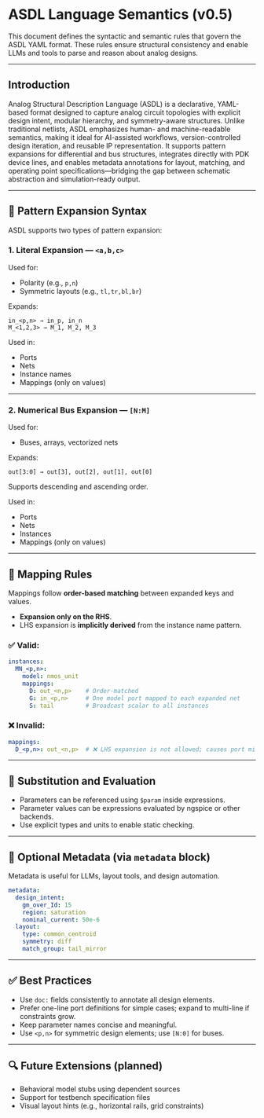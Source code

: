 # ASDL Language Semantics (v0.5)

This document defines the syntactic and semantic rules that govern the ASDL YAML format.
These rules ensure structural consistency and enable LLMs and tools to parse and reason about analog designs.


---
## Introduction

Analog Structural Description Language (ASDL) is a declarative, YAML-based format designed to capture analog circuit topologies with explicit design intent, modular hierarchy, and symmetry-aware structures. Unlike traditional netlists, ASDL emphasizes human- and machine-readable semantics, making it ideal for AI-assisted workflows, version-controlled design iteration, and reusable IP representation. It supports pattern expansions for differential and bus structures, integrates directly with PDK device lines, and enables metadata annotations for layout, matching, and operating point specifications—bridging the gap between schematic abstraction and simulation-ready output.

---

## 📌 Pattern Expansion Syntax

ASDL supports two types of pattern expansion:

### 1. Literal Expansion — `<a,b,c>`
Used for:
- Polarity (e.g., `p,n`)
- Symmetric layouts (e.g., `tl,tr,bl,br`)

Expands:
```
in_<p,n> → in_p, in_n
M_<1,2,3> → M_1, M_2, M_3
```

Used in:
- Ports
- Nets
- Instance names
- Mappings (only on values)

---

### 2. Numerical Bus Expansion — `[N:M]`
Used for:
- Buses, arrays, vectorized nets

Expands:
```
out[3:0] → out[3], out[2], out[1], out[0]
```

Supports descending and ascending order.

Used in:
- Ports
- Nets
- Instances
- Mappings (only on values)

---

## 🔄 Mapping Rules

Mappings follow **order-based matching** between expanded keys and values.

- **Expansion only on the RHS**.
- LHS expansion is **implicitly derived** from the instance name pattern.

### ✅ Valid:
```yaml
instances:
  MN_<p,n>:
    model: nmos_unit
    mappings:
      D: out_<n,p>    # Order-matched
      G: in_<p,n>     # One model port mapped to each expanded net
      S: tail         # Broadcast scalar to all instances
```

### ❌ Invalid:
```yaml
mappings:
  D_<p,n>: out_<n,p>  # ❌ LHS expansion is not allowed; causes port mismatch
```

---

## 🧠 Substitution and Evaluation

- Parameters can be referenced using `$param` inside expressions.
- Parameter values can be expressions evaluated by ngspice or other backends.
- Use explicit types and units to enable static checking.

---

## 🧱 Optional Metadata (via `metadata` block)

Metadata is useful for LLMs, layout tools, and design automation.

```yaml
metadata:
  design_intent:
    gm_over_Id: 15
    region: saturation
    nominal_current: 50e-6
  layout:
    type: common_centroid
    symmetry: diff
    match_group: tail_mirror
```

---

## ✅ Best Practices

- Use `doc:` fields consistently to annotate all design elements.
- Prefer one-line port definitions for simple cases; expand to multi-line if constraints grow.
- Keep parameter names concise and meaningful.
- Use `<p,n>` for symmetric design elements; use `[N:0]` for buses.

---

## 🔍 Future Extensions (planned)

- Behavioral model stubs using dependent sources
- Support for testbench specification files
- Visual layout hints (e.g., horizontal rails, grid constraints)